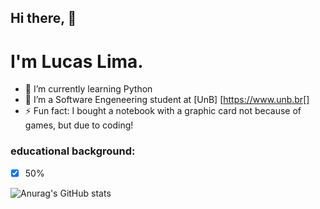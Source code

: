 ## Hi there, 👋
# I'm Lucas Lima.
- 🌱 I’m currently learning Python
- 🤔 I’m a Software Engeneering student at [UnB] [https://www.unb.br[]
- ⚡ Fun fact: I bought a notebook with a graphic card not because of games, but due to coding!

### educational background:
- [x] 50%


![Anurag's GitHub stats](https://github-readme-stats.vercel.app/api?username=mibasFerraz&show_icons=true&theme=maroongold)
<!--
**mibasFerraz/mibasFerraz** is a ✨ _special_ ✨ repository because its `README.md` (this file) appears on your GitHub profile.

Here are some ideas to get you started:

- 🔭 I’m currently working on ...
- 🌱 I’m currently learning ...
- 👯 I’m looking to collaborate on ...
- 🤔 I’m looking for help with ...
- 💬 Ask me about ...
- 📫 How to reach me: ...
- 😄 Pronouns: ...
- ⚡ Fun fact: ...
-->